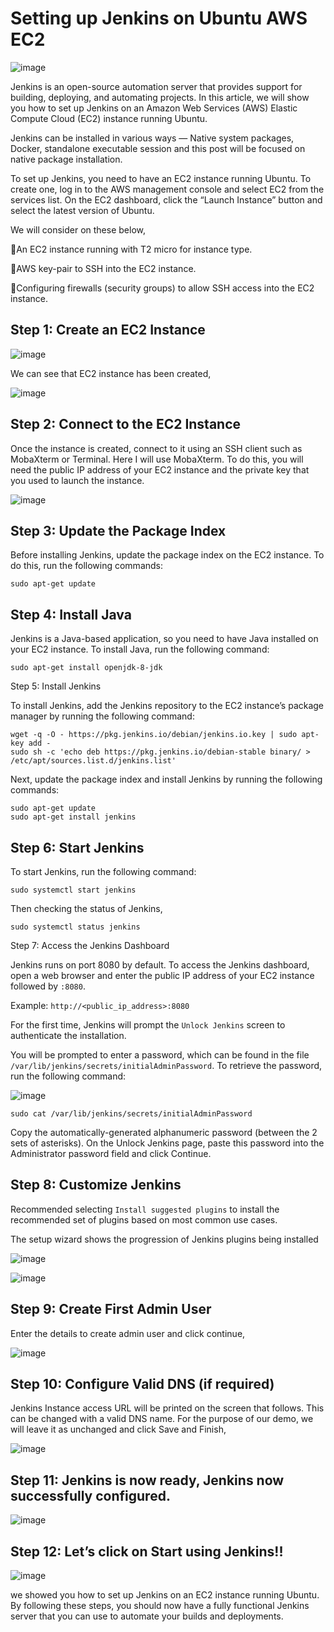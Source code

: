 # Setting up Jenkins on Ubuntu AWS EC2

![image](https://user-images.githubusercontent.com/106432527/218745541-5015df3d-6554-4d43-b5c0-f03e47d784c6.png)

Jenkins is an open-source automation server that provides support for building, deploying, and automating projects. In this article, we will show you how to set up Jenkins on an Amazon Web Services (AWS) Elastic Compute Cloud (EC2) instance running Ubuntu.

Jenkins can be installed in various ways — Native system packages, Docker, standalone executable session and this post will be focused on native package installation.

To set up Jenkins, you need to have an EC2 instance running Ubuntu. To create one, log in to the AWS management console and select EC2 from the services list. On the EC2 dashboard, click the “Launch Instance” button and select the latest version of Ubuntu.

We will consider on these below,

🔸An EC2 instance running with T2 micro for instance type.

🔸AWS key-pair to SSH into the EC2 instance.

🔸Configuring firewalls (security groups) to allow SSH access into the EC2 instance.

## Step 1: Create an EC2 Instance

![image](https://user-images.githubusercontent.com/106432527/218745706-a20153de-1493-4eba-9294-ecf4b989f046.png)

We can see that EC2 instance has been created,

![image](https://user-images.githubusercontent.com/106432527/218745753-7c4362d6-1db9-4222-9f28-4c0a37562897.png)

## Step 2: Connect to the EC2 Instance

Once the instance is created, connect to it using an SSH client such as MobaXterm or Terminal. Here I will use MobaXterm. To do this, you will need the public IP address of your EC2 instance and the private key that you used to launch the instance.

![image](https://user-images.githubusercontent.com/106432527/218745829-0e7b7864-6f71-4027-a724-387f9ba1fd43.png)

## Step 3: Update the Package Index

Before installing Jenkins, update the package index on the EC2 instance. To do this, run the following commands:

```
sudo apt-get update
```

## Step 4: Install Java

Jenkins is a Java-based application, so you need to have Java installed on your EC2 instance. To install Java, run the following command:

```
sudo apt-get install openjdk-8-jdk
```

Step 5: Install Jenkins

To install Jenkins, add the Jenkins repository to the EC2 instance’s package manager by running the following command:

```
wget -q -O - https://pkg.jenkins.io/debian/jenkins.io.key | sudo apt-key add -
sudo sh -c 'echo deb https://pkg.jenkins.io/debian-stable binary/ > /etc/apt/sources.list.d/jenkins.list'
```

Next, update the package index and install Jenkins by running the following commands:

```
sudo apt-get update
sudo apt-get install jenkins
```

## Step 6: Start Jenkins

To start Jenkins, run the following command:

```
sudo systemctl start jenkins
```

Then checking the status of Jenkins,

```
sudo systemctl status jenkins
```

Step 7: Access the Jenkins Dashboard

Jenkins runs on port 8080 by default. To access the Jenkins dashboard, open a web browser and enter the public IP address of your EC2 instance followed by ```:8080```.

Example: ```http://<public_ip_address>:8080```

For the first time, Jenkins will prompt the ```Unlock Jenkins``` screen to authenticate the installation.

You will be prompted to enter a password, which can be found in the file ```/var/lib/jenkins/secrets/initialAdminPassword```. To retrieve the password, run the following command:

![image](https://user-images.githubusercontent.com/106432527/218746686-0bb11020-0a57-4ab8-b00e-06aed46336f7.png)

```
sudo cat /var/lib/jenkins/secrets/initialAdminPassword
```

Copy the automatically-generated alphanumeric password (between the 2 sets of asterisks). On the Unlock Jenkins page, paste this password into the Administrator password field and click Continue.

## Step 8: Customize Jenkins
Recommended selecting ```Install suggested plugins``` to install the recommended set of plugins based on most common use cases.

The setup wizard shows the progression of Jenkins plugins being installed

![image](https://user-images.githubusercontent.com/106432527/218746921-ef46b9c6-9fd7-4ddb-ba17-986915ae44f0.png)

![image](https://user-images.githubusercontent.com/106432527/218746941-8b8bbc5b-f92d-4a43-9df7-e186b419e167.png)

## Step 9: Create First Admin User

Enter the details to create admin user and click continue,

![image](https://user-images.githubusercontent.com/106432527/218747004-ee2feea6-271b-4d07-8728-862507fc8347.png)

## Step 10: Configure Valid DNS (if required)

Jenkins Instance access URL will be printed on the screen that follows. This can be changed with a valid DNS name. For the purpose of our demo, we will leave it as unchanged and click Save and Finish,

![image](https://user-images.githubusercontent.com/106432527/218747074-0906d5d4-5b44-4dd8-85a7-9a022542dc8f.png)

## Step 11: Jenkins is now ready, Jenkins now successfully configured.

![image](https://user-images.githubusercontent.com/106432527/218747163-7fb9fd27-6e32-4d31-a100-434465edd456.png)

## Step 12: Let’s click on Start using Jenkins!!

![image](https://user-images.githubusercontent.com/106432527/218747224-f3573d32-8966-40d3-9ebb-88ce1fafd8a8.png)

we showed you how to set up Jenkins on an EC2 instance running Ubuntu. By following these steps, you should now have a fully functional Jenkins server that you can use to automate your builds and deployments.








